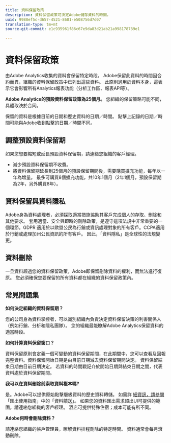 ```yaml
---
title: 資料保留政策
description: 資料保留政策可決定Adobe儲存資料的時間。
uuid: 9988ef5c-d657-4521-8601-e508756d7d07
translation-type: tm+mt
source-git-commit: e1c935961f86c67e9da83d21ab21a998178739e1

---
```



# 資料保留政策

由Adobe Analytics收集的資料會保留特定時段。 Adobe保留此資料的時間因合約而異，組織的資料保留政策中已列出這些資料。 此原則適用於資料本身，這表示它會影響所有Analytics報表功能（分析工作區、報表API等）。

**Adobe Analytics的預設資料保留政策為25個月。** 您組織的保留策略可能不同，具體取決於合同。

保留的資料是根據目前的日期和歷史資料的日期／時間。 點擊上記錄的日期／時間可能與Adobe收到點擊的日期／時間不同。

## 調整預設資料保留期

如果您想要縮短或延長預設資料保留期，請連絡您組織的客戶經理。

* 減少預設資料保留期不收費。
* 將資料保留期延長到25個月的預設保留期間後，需要購買擴充功能，每年以一年為增量。 最多可購買8個擴充功能，共10年1個月（2年1個月，預設保留期為2年，另外購買8年）。

## 資料保留與資料隱私

Adobe身為資料處理者，必須採取適當措施協助其客戶完成個人的存取、刪除和其他要求。 套用適當、安全與即時的刪除政策，是遵守這項法規中非常重要的一個環節。GDPR 適用於以歐盟公民為行銷或資訊處理對象的所有客戶。CCPA適用於行銷或處理加州公民資訊的所有客戶。 因此，「資料隱私」是全球性的法規變更。

## 資料刪除

一旦資料超過您的資料保留政策，Adobe即保留刪除資料的權利，而無法進行復原。 您必須確保您要保留的所有資料都在組織的資料保留政策內。

## 常見問題集

**如何決定組織的資料保留期？**

您的公司身為資料掌控者，可以識別組織內負責決定資料保留決策的利害關係人（例如行銷、分析和隱私團隊）。 您的組織最能瞭解Adobe Analytics保留資料的適當時段。

**如何計算資料保留窗口？**

資料保留原則會定義一個可變動的資料保留期間，在此期間中，您可以查看及回報完整資料。資料保留開始日期是由目前日期減去資料保留期間決定。 資料保留結束日期由目前日期決定。 若資料的時間戳記介於開始日期與結束日期之間，代表資料處於資料保留期間。

**我可以在資料刪除前索取資料複本嗎?**

是。Adobe可以提供原始點擊層級資料的歷史資料轉儲。 如需詳 [細資訊，請參閱](/help/export/analytics-data-feed/data-feed-overview.md) 「匯出使用指南」中的「資料饋送」。 如果您的資料匯出需求超出UI可提供的範圍，請連絡您組織的客戶經理。 酒店可提供特殊住宿；成本可能有所不同。

**Adobe何時會刪除資料？**

請連絡您組織的帳戶管理員，瞭解資料排程刪除的特定時間。 資料通常會每月滾動刪除。
